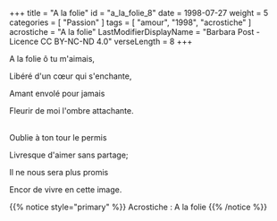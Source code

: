 +++
title = "A la folie"
id = "a_la_folie_8"
date = 1998-07-27
weight = 5
categories = [ "Passion" ]
tags = [ "amour", "1998", "acrostiche" ]
acrostiche = "A la folie"
LastModifierDisplayName = "Barbara Post - Licence CC BY-NC-ND 4.0"
verseLength = 8
+++

A la folie ô tu m'aimais,

Libéré d'un cœur qui s'enchante,

Amant envolé pour jamais

Fleurir de moi l'ombre attachante.

 \
Oublie à ton tour le permis

Livresque d'aimer sans partage;

Il ne nous sera plus promis

Encor de vivre en cette image.

{{% notice style="primary" %}}
Acrostiche : A la folie
{{% /notice %}}
